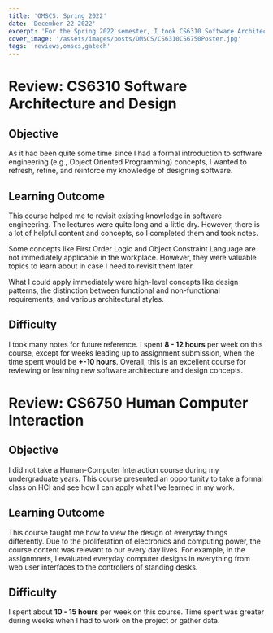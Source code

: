 ```yaml
---
title: 'OMSCS: Spring 2022'
date: 'December 22 2022'
excerpt: 'For the Spring 2022 semester, I took CS6310 Software Architecture and Design and CS6750 Human Computer Interaction. Here is my review of these courses.'
cover_image: '/assets/images/posts/OMSCS/CS6310CS6750Poster.jpg'
tags: 'reviews,omscs,gatech'
---
```

# Review: CS6310 Software Architecture and Design
## Objective
As it had been quite some time since I had a formal introduction to software engineering (e.g., Object Oriented Programming) concepts, I wanted to refresh, refine, and reinforce my knowledge of designing software.
## Learning Outcome
This course helped me to revisit existing knowledge in software engineering. The lectures were quite long and a little dry. However, there is a lot of helpful content and concepts, so I completed them and took notes.

Some concepts like First Order Logic and Object Constraint Language are not immediately applicable in the workplace. However, they were valuable topics to learn about in case I need to revisit them later. 

What I could apply immediately were high-level concepts like design patterns, the distinction between functional and non-functional requirements, and various architectural styles. 
## Difficulty
I took many notes for future reference. I spent **8 - 12 hours** per week on this course, except for weeks leading up to assignment submission, when the time spent would be **+-10 hours**. Overall, this is an excellent course for reviewing or learning new software architecture and design concepts.

# Review: CS6750 Human Computer Interaction
## Objective
I did not take a Human-Computer Interaction course during my undergraduate years. This course presented an opportunity to take a formal class on HCI and see how I can apply what I've learned in my work. 
## Learning Outcome
This course taught me how to view the design of everyday things differently. Due to the proliferation of electronics and computing power, the course content was relevant to our every day lives. For example, in the assignmnets, I evaluated everyday computer designs in everything from web user interfaces to the controllers of standing desks. 

## Difficulty
I spent about **10 - 15 hours** per week on this course. Time spent was greater during weeks when I had to work on the project or gather data.